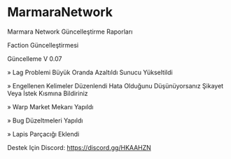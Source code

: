 # MarmaraNetwork
Marmara Network Güncelleştirme Raporları

Faction Güncelleştirmesi

Güncelleme V 0.07

» Lag Problemi Büyük Oranda Azaltıldı Sunucu Yükseltildi

» Engellenen Kelimeler Düzenlendi Hata Olduğunu Düşünüyorsanız Şikayet Veya İstek Kısmına Bildiriniz

» Warp Market Mekanı Yapıldı

» Bug Düzeltmeleri Yapıldı

» Lapis Parçacığı Eklendi

Destek Için Discord: https://discord.gg/HKAAHZN

